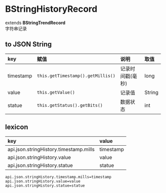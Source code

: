 # BStringHistoryRecord
extends **BStringTrendRecord**  
字符串记录

## to JSON String
| key | 赋值 | 说明 | 取值 |
|:-------|:------|:-------|:---------|
| timestamp | `this.getTimestamp().getMillis()` | 记录时间戳(毫秒) | long |
| value | `this.getValue()` | 记录值 | String |
| statue | `this.getStatus().getBits()` | 数据状态 | int |

## lexicon
| key | value |
|:-------|:------|
| api.json.stringHistory.timestamp.mills | timestamp |
| api.json.stringHistory.value | value |
| api.json.stringHistory.statue | statue |

```
api.json.stringHistory.timestamp.mills=timestamp
api.json.stringHistory.value=value
api.json.stringHistory.statue=statue
```